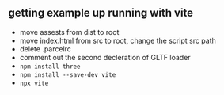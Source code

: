 

## getting example up running with vite

 - move assests from dist to root
 - move index.html from src to root, change the script src path
 - delete .parcelrc
 - comment out the second decleration of GLTF loader
 - `npm install three`
 - `npm install --save-dev vite`
 - `npx vite`